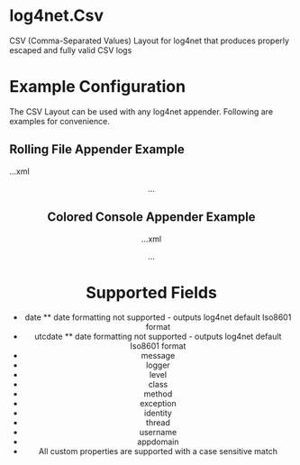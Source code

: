 # log4net.Csv
CSV (Comma-Separated Values) Layout for log4net that produces properly escaped and fully valid CSV logs

# Example Configuration
The CSV Layout can be used with any log4net appender.  Following are examples for convenience.

## Rolling File Appender Example

...xml
<appender name="file" type="log4net.Appender.RollingFileAppender">
  <file value="myapplog.csv" />
  <appendToFile value="true" />
  <rollingStyle value="Size" />
  <maxSizeRollBackups value="5" />
  <maximumFileSize value="10MB" />
  <staticLogFileName value="true" />
  <layout type="log4net.Csv.CsvLayout, log4net.Csv">
    <header type="log4net.Util.PatternString" value="thread,level,class,method,message,utcdate,exception%newline" />
    <fields value="thread,level,class,method,message,utcdate,exception" />
  </layout>
</appender>
...

## Colored Console Appender Example

...xml
<appender name="console" type="log4net.Appender.ColoredConsoleAppender">
  <mapping>
    <level value="DEBUG" />
    <foreColor value="Purple" />
  </mapping>
  
  <layout type="log4net.Csv.CsvLayout, log4net.Csv">
    <fields value="thread,level,class,method,message,utcdate,exception" />
  </layout>
</appender>
...

# Supported Fields
* date
** date formatting not supported - outputs log4net default Iso8601 format
* utcdate
** date formatting not supported - outputs log4net default Iso8601 format
* message
* logger
* level
* class
* method
* exception
* identity
* thread
* username
* appdomain
* All custom properties are supported with a case sensitive match

